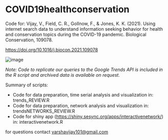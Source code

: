 # COVID19healthconservation
Code for: Vijay, V., Field, C. R., Gollnow, F., & Jones, K. K. (2021). Using internet search data to understand information seeking behavior for health and conservation topics during the COVID-19 pandemic. Biological Conservation, 109078.

https://doi.org/10.1016/j.biocon.2021.109078

![image](https://user-images.githubusercontent.com/44326489/112869054-59b34080-9082-11eb-94a7-20f0cd80f449.png)

*Note: Code to replicate our queries to the Google Trends API is included in the R script and archived data is available on request.*

Summary of scripts:  

* Code for data preparation, time serial analysis and visualization in: trends_REVIEW.R  
* Code for data preparation, network analysis and visualization in: trendsNETWORKS_REVIEW.R  
* Code for shiny app (https://shiny.sesync.org/apps/interactivenetwork/) in: interactivenetwork.R  
    
for questions contact varshavijay101@gmail.com
